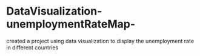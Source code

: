 # DataVisualization-unemploymentRateMap-
created a project using data visualization to display the unemployment rate in different countries
